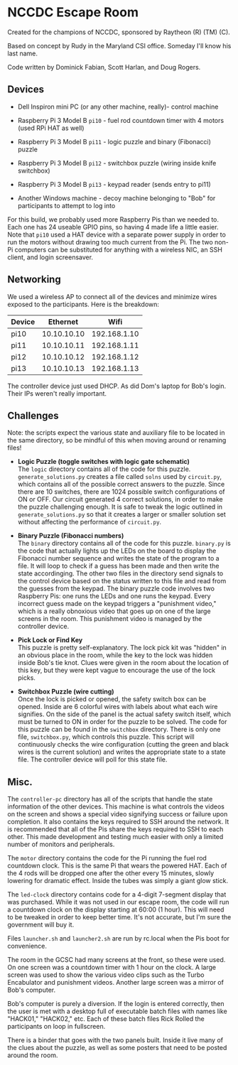 NCCDC Escape Room
==================

Created for the champions of NCCDC, sponsored by Raytheon (R) (TM) (C).

Based on concept by Rudy in the Maryland CSI office. Someday I'll know his last name.

Code written by Dominick Fabian, Scott Harlan, and Doug Rogers.

Devices
-------

* Dell Inspiron mini PC (or any other machine, really)- control machine 

* Raspberry Pi 3 Model B `pi10` - fuel rod countdown timer with 4 motors  (used RPi HAT as well)

* Raspberry Pi 3 Model B `pi11` - logic puzzle and binary (Fibonacci) puzzle

* Raspberry Pi 3 Model B `pi12` - switchbox puzzle (wiring inside knife switchbox)

* Raspberry Pi 3 Model B `pi13` - keypad reader (sends entry to pi11)

* Another Windows machine - decoy machine belonging to "Bob" for participants to attempt to log into

For this build, we probably used more Raspberry Pis than we needed to. Each one has 24 useable GPIO pins, so having 4 made life a little easier. Note that `pi10` used a HAT device with a separate power supply in order to run the motors without drawing too much current from the Pi. The two non-Pi computers can be substituted for anything with a wireless NIC, an SSH client, and login screensaver.

Networking
----------

We used a wireless AP to connect all of the devices and minimize wires exposed to the participants. Here is the breakdown:

|Device|Ethernet   |Wifi        |
|------|-----------|------------|
|pi10  |10.10.10.10|192.168.1.10|
|pi11  |10.10.10.11|192.168.1.11|
|pi12  |10.10.10.12|192.168.1.12|
|pi13  |10.10.10.13|192.168.1.13|

The controller device just used DHCP. As did Dom's laptop for Bob's login. Their IPs weren't really important.

Challenges
----------

Note: the scripts expect the various state and auxiliary file to be located in the same directory, so be mindful of this when moving around or renaming files!

* **Logic Puzzle (toggle switches with logic gate schematic)**  
    The `logic` directory contains all of the code for this puzzle. `generate_solutions.py` creates a file called `solns` used by `circuit.py`, which contains all of the possible correct answers to the puzzle. Since there are 10 switches, there are 1024 possible switch configurations of ON or OFF. Our circuit generated 4 correct solutions, in order to make the puzzle challenging enough. It is safe to tweak the logic outlined in `generate_solutions.py` so that it creates a larger or smaller solution set without affecting the performance of `circuit.py`.

* **Binary Puzzle (Fibonacci numbers)**  
    The `binary` directory contains all of the code for this puzzle. `binary.py` is the code that actually lights up the LEDs on the board to display the Fibonacci number sequence and writes the state of the program to a file. It will loop to check if a guess has been made and then write the state accordinging. The other two files in the directory send signals to the control device based on the status written to this file and read from the guesses from the keypad. The binary puzzle code involves two Raspberry Pis: one runs the LEDs and one runs the keypad. Every incorrect guess made on the keypad triggers a "punishment video," which is a really obnoxious video that goes up on one of the large screens in the room. This punishment video is managed by the controller device.

* **Pick Lock or Find Key**  
    This puzzle is pretty self-explanatory. The lock pick kit was "hidden" in an obvious place in the room, while the key to the lock was hidden inside Bob's tie knot. Clues were given in the room about the location of this key, but they were kept vague to encourage the use of the lock picks.

* **Switchbox Puzzle (wire cutting)**  
    Once the lock is picked or opened, the safety switch box can be opened. Inside are 6 colorful wires with labels about what each wire signifies. On the side of the panel is the actual safety switch itself, which must be turned to ON in order for the puzzle to be solved. The code for this puzzle can be found in the `switchbox` directory. There is only one file, `switchbox.py`, which controls this puzzle. This script will continuously checks the wire configuration (cutting the green and black wires is the current solution) and writes the appropriate state to a state file. The controller device will poll for this state file.

Misc.
-----

The `controller-pc` directory has all of the scripts that handle the state information of the other devices. This machine is what controls the videos on the screen and shows a special video signifying success or failure upon completion. It also contains the keys required to SSH around the network. It is recommended that all of the Pis share the keys required to SSH to each other. This made development and testing much easier with only a limited number of monitors and peripherals.

The `motor` directory contains the code for the Pi running the fuel rod countdown clock. This is the same Pi that wears the powered HAT. Each of the 4 rods will be dropped one after the other every 15 minutes, slowly lowering for dramatic effect. Inside the tubes was simply a giant glow stick.

The `led-clock` directory contains code for a 4-digit 7-segment display that was purchased. While it was not used in our escape room, the code will run a countdown clock on the display starting at 60:00 (1 hour). This will need to be tweaked in order to keep better time. It's not accurate, but I'm sure the government will buy it.

Files `launcher.sh` and `launcher2.sh` are run by rc.local when the Pis boot for convenience.

The room in the GCSC had many screens at the front, so these were used. On one screen was a countdown timer with 1 hour on the clock. A large screen was used to show the various video clips such as the Turbo Encabulator and punishment videos. Another large screen was a mirror of Bob's computer.

Bob's computer is purely a diversion. If the login is entered correctly, then the user is met with a desktop full of executable batch files with names like "HACK01," "HACK02," etc. Each of these batch files Rick Rolled the participants on loop in fullscreen.

There is a binder that goes with the two panels built. Inside it live many of the clues about the puzzle, as well as some posters that need to be posted around the room.
